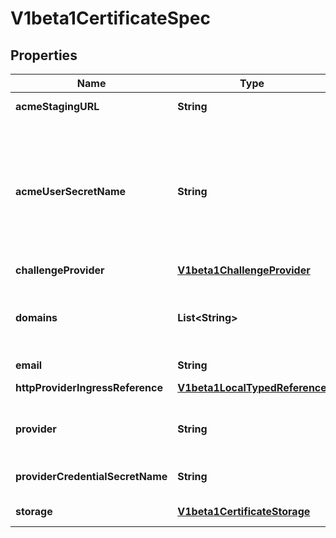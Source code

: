 
# V1beta1CertificateSpec

## Properties
Name | Type | Description | Notes
------------ | ------------- | ------------- | -------------
**acmeStagingURL** | **String** | ACME server that will be used to obtain this certificate. Deprecated |  [optional]
**acmeUserSecretName** | **String** | Secret contains ACMEUser information. Secret must contain a key &#x60;email&#x60; If empty tries to find an Secret via domains if not found create an ACMEUser and stores as a secret. Secrets key to be expected:  ACME_EMAIL -&gt; required, if not provided it will through error.  ACME_SERVER_URL -&gt; custom server url to generate certificates, default is lets encrypt.  ACME_USER_DATA -&gt; user data, if not found one will be created for the provided email,    and stored in the key. | 
**challengeProvider** | [**V1beta1ChallengeProvider**](V1beta1ChallengeProvider.md) | ChallengeProvider details to verify domains | 
**domains** | **List&lt;String&gt;** | Tries to obtain a single certificate using all domains passed into Domains. The first domain in domains is used for the CommonName field of the certificate, all other domains are added using the Subject Alternate Names extension. |  [optional]
**email** | **String** | Deprecated |  [optional]
**httpProviderIngressReference** | [**V1beta1LocalTypedReference**](V1beta1LocalTypedReference.md) | This is the ingress Reference that will be used if provider is http Deprecated |  [optional]
**provider** | **String** | Following fields are deprecated and will removed in future version. https://github.com/appscode/voyager/pull/506 Deprecated. DNS Provider. |  [optional]
**providerCredentialSecretName** | **String** | ProviderCredentialSecretName is used to create the acme client, that will do needed processing in DNS. Deprecated |  [optional]
**storage** | [**V1beta1CertificateStorage**](V1beta1CertificateStorage.md) | Storage backend to store the certificates currently, kubernetes secret and vault. |  [optional]



